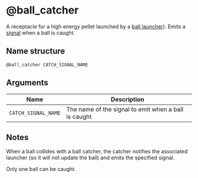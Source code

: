 # @ball_catcher

A receptacle for a high energy pellet launched by a
[ball launcher](./ball_launcher.md)). Emits a [signal](../signals.md) when a
ball is caught.

## Name structure

```
@ball_catcher CATCH_SIGNAL_NAME
```

## Arguments

| Name                | Description                                          |
| ------------------- | ---------------------------------------------------- |
| `CATCH_SIGNAL_NAME` | The name of the signal to emit when a ball is caught |

## Notes

When a ball collides with a ball catcher, the catcher notifies the associated
launcher (so it will not update the ball) and emits the specified signal.

Only one ball can be caught.
